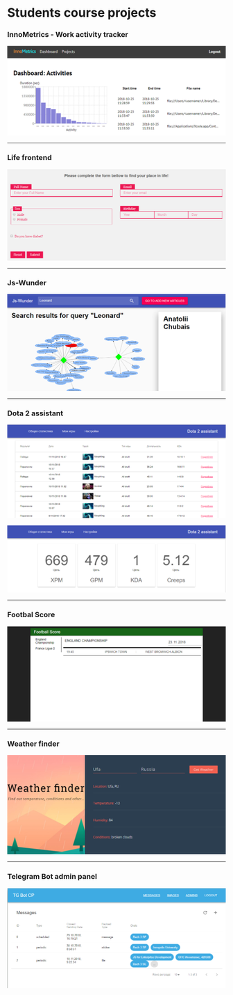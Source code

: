 # Students course projects


### InnoMetrics - Work activity tracker
![InnoMetrics](./common/course-project-examples/1.png)

-----

### Life frontend
![](./common/course-project-examples/2.png)

-----

### Js-Wunder
![](./common/course-project-examples/3.png)

-----

### Dota 2 assistant
![](./common/course-project-examples/4.png)

![](./common/course-project-examples/5.png)

-----

### Footbal Score
![](./common/course-project-examples/6.png)

-----

### Weather finder
![](./common/course-project-examples/7.png)

-----

### Telegram Bot admin panel
![](./common/course-project-examples/8.png)
